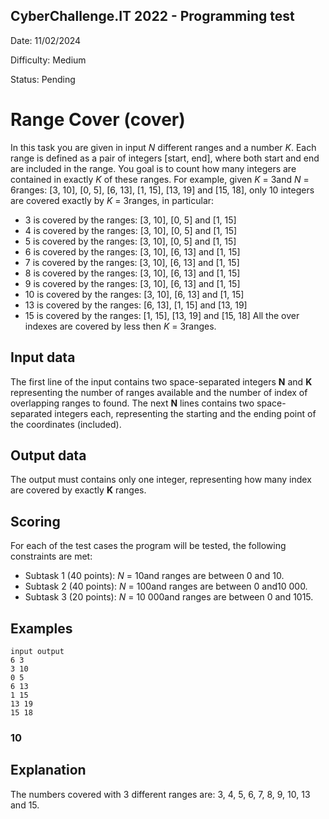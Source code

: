 ## CyberChallenge.IT 2022 - Programming test

Date: 11/02/2024

Difficulty: Medium

Status: Pending

# Range Cover (cover)

In this task you are given in input _N_ different ranges and a number _K_. Each range is defined as a pair
of integers [start, end], where both start and end are included in the range. You goal is to count how
many integers are contained in exactly _K_ of these ranges.
For example, given _K_ = 3and _N_ = 6ranges: [3, 10], [0, 5], [6, 13], [1, 15], [13, 19] and [15, 18], only 10
integers are covered exactly by _K_ = 3ranges, in particular:

- 3 is covered by the ranges: [3, 10], [0, 5] and [1, 15]
- 4 is covered by the ranges: [3, 10], [0, 5] and [1, 15]
- 5 is covered by the ranges: [3, 10], [0, 5] and [1, 15]
- 6 is covered by the ranges: [3, 10], [6, 13] and [1, 15]
- 7 is covered by the ranges: [3, 10], [6, 13] and [1, 15]
- 8 is covered by the ranges: [3, 10], [6, 13] and [1, 15]
- 9 is covered by the ranges: [3, 10], [6, 13] and [1, 15]
- 10 is covered by the ranges: [3, 10], [6, 13] and [1, 15]
- 13 is covered by the ranges: [6, 13], [1, 15] and [13, 19]
- 15 is covered by the ranges: [1, 15], [13, 19] and [15, 18]
All the over indexes are covered by less then _K_ = 3ranges.

## Input data

The first line of the input contains two space-separated integers **N** and **K** representing the number of
ranges available and the number of index of overlapping ranges to found.
The next **N** lines contains two space-separated integers each, representing the starting and the ending
point of the coordinates (included).

## Output data

The output must contains only one integer, representing how many index are covered by exactly **K**
ranges.

## Scoring

For each of the test cases the program will be tested, the following constraints are met:

- Subtask 1 (40 points): _N_ = 10and ranges are between 0 and 10.
- Subtask 2 (40 points): _N_ = 100and ranges are between 0 and10 000.
- Subtask 3 (20 points): _N_ = 10 000and ranges are between 0 and 1015.


## Examples

```
input output
6 3
3 10
0 5
6 13
1 15
13 19
15 18
```
### 10

## Explanation

The numbers covered with 3 different ranges are: 3, 4, 5, 6, 7, 8, 9, 10, 13 and 15.


